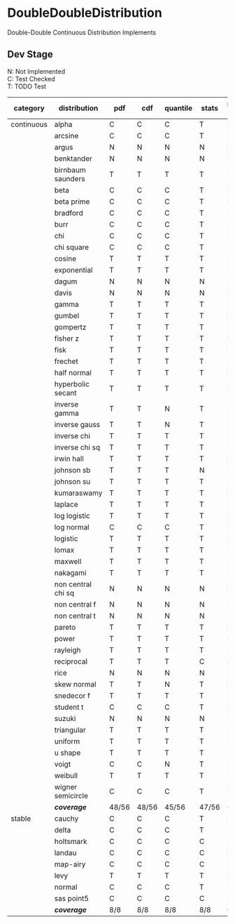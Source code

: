 # DoubleDoubleDistribution
 Double-Double Continuous Distribution Implements

## Dev Stage
N: Not Implemented  
C: Test Checked  
T: TODO Test  

| category   | distribution       | pdf   | cdf   | quantile | stats | random gen | define | difficulty |
| ---------- | ------------------ | ----- | ----- | -------- | ----- | ---------- | ------ | ---------- |
| continuous | alpha              | C     | C     | C        | T     | N          | N      |            |
|            | arcsine            | C     | C     | C        | T     | N          | N      |            |
|            | argus              | N     | N     | N        | N     | N          | N      | A          |
|            | benktander         | N     | N     | N        | N     | N          | N      | C          |
|            | birnbaum saunders  | T     | T     | T        | T     | N          | N      |            |
|            | beta               | C     | C     | C        | T     | N          | N      |            |
|            | beta prime         | C     | C     | C        | T     | N          | N      |            |
|            | bradford           | C     | C     | C        | T     | N          | N      |            |
|            | burr               | C     | C     | C        | T     | N          | N      |            |
|            | chi                | C     | C     | C        | T     | N          | N      |            |
|            | chi square         | C     | C     | C        | T     | N          | N      |            |
|            | cosine             | T     | T     | T        | T     | N          | N      |            |
|            | exponential        | T     | T     | T        | T     | N          | N      |            |
|            | dagum              | N     | N     | N        | N     | N          | N      | B          |
|            | davis              | N     | N     | N        | N     | N          | N      | B          |
|            | gamma              | T     | T     | T        | T     | N          | N      |            |
|            | gumbel             | T     | T     | T        | T     | N          | N      |            |
|            | gompertz           | T     | T     | T        | T     | N          | N      |            |
|            | fisher z           | T     | T     | T        | T     | N          | N      |            |
|            | fisk               | T     | T     | T        | T     | N          | N      |            |
|            | frechet            | T     | T     | T        | T     | N          | N      |            |
|            | half normal        | T     | T     | T        | T     | N          | N      |            |
|            | hyperbolic secant  | T     | T     | T        | T     | N          | N      |            |
|            | inverse gamma      | T     | T     | N        | T     | N          | N      |            |
|            | inverse gauss      | T     | T     | N        | T     | N          | N      |            |
|            | inverse chi        | T     | T     | T        | T     | N          | N      |            |
|            | inverse chi sq     | T     | T     | T        | T     | N          | N      |            |
|            | irwin hall         | T     | T     | T        | T     | N          | N      |            |
|            | johnson sb         | T     | T     | T        | N     | N          | N      |            |
|            | johnson su         | T     | T     | T        | T     | N          | N      |            |
|            | kumaraswamy        | T     | T     | T        | T     | N          | N      |            |
|            | laplace            | T     | T     | T        | T     | N          | N      |            |
|            | log logistic       | T     | T     | T        | T     | N          | N      |            |
|            | log normal         | C     | C     | C        | T     | N          | N      |            |
|            | logistic           | T     | T     | T        | T     | N          | N      |            |
|            | lomax              | T     | T     | T        | T     | N          | N      |            |
|            | maxwell            | T     | T     | T        | T     | N          | N      |            |
|            | nakagami           | T     | T     | T        | T     | N          | N      |            |
|            | non central chi sq | N     | N     | N        | N     | N          | N      | AAA        |
|            | non central f      | N     | N     | N        | N     | N          | N      | AAA        |
|            | non central t      | N     | N     | N        | N     | N          | N      | AAA        |
|            | pareto             | T     | T     | T        | T     | N          | N      |            |
|            | power              | T     | T     | T        | T     | N          | N      |            |
|            | rayleigh           | T     | T     | T        | T     | N          | N      |            |
|            | reciprocal         | T     | T     | T        | C     | N          | N      |            |
|            | rice               | N     | N     | N        | N     | N          | N      | AAA        |
|            | skew normal        | T     | T     | N        | T     | N          | N      |            |
|            | snedecor f         | T     | T     | T        | T     | N          | N      |            |
|            | student t          | C     | C     | C        | T     | N          | N      |            |
|            | suzuki             | N     | N     | N        | N     | N          | N      | B          |
|            | triangular         | T     | T     | T        | T     | N          | N      |            |
|            | uniform            | T     | T     | T        | T     | N          | N      |            |
|            | u shape            | T     | T     | T        | T     | N          | N      |            |
|            | voigt              | C     | C     | N        | T     | N          | N      |            |
|            | weibull            | T     | T     | T        | T     | N          | N      |            |
|            | wigner semicircle  | C     | C     | C        | T     | N          | N      |            |
|            | ***coverage***     | 48/56 | 48/56 | 45/56    | 47/56 | 0/56       | 0/56   |            |
| stable     | cauchy             | C     | C     | C        | T     | N          | N      |            |
|            | delta              | C     | C     | C        | T     | -          | N      |            |
|            | holtsmark          | C     | C     | C        | C     | N          | N      |            |
|            | landau             | C     | C     | C        | C     | N          | N      |            |
|            | map-airy           | C     | C     | C        | C     | N          | N      |            |
|            | levy               | T     | T     | T        | T     | N          | N      |            |
|            | normal             | C     | C     | C        | T     | N          | N      |            |
|            | sas point5         | C	  | C     | C        | C     | N          | N      |            |
|            | ***coverage***     | 8/8   | 8/8   | 8/8      | 8/8   | 0/8        | 0/8    |            |